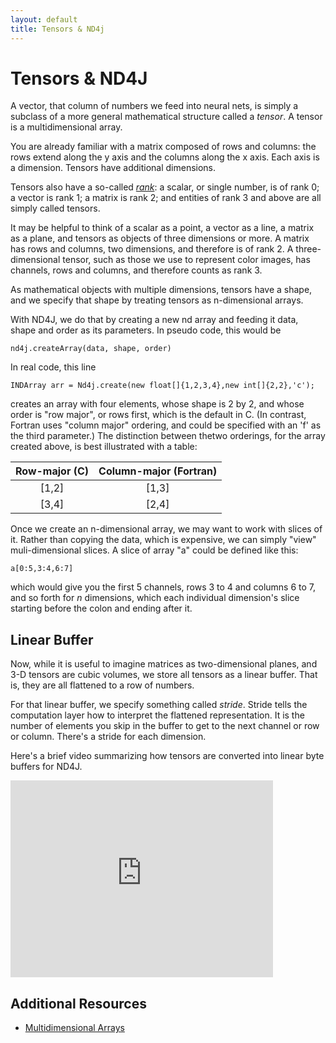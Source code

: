 ```yaml
---
layout: default
title: Tensors & ND4j
---
```


# Tensors & ND4J

A vector, that column of numbers we feed into neural nets, is simply a subclass of a more general mathematical structure called a *tensor*. A tensor is a multidimensional array. 

You are already familiar with a matrix composed of rows and columns: the rows extend along the y axis and the columns along the x axis. Each axis is a dimension. Tensors have additional dimensions.

Tensors also have a so-called [*rank*](http://mathworld.wolfram.com/TensorRank.html): a scalar, or single number, is of rank 0; a vector is rank 1; a matrix is rank 2; and entities of rank 3 and above are all simply called tensors. 

It may be helpful to think of a scalar as a point, a vector as a line, a matrix as a plane, and tensors as objects of three dimensions or more. A matrix has rows and columns, two dimensions, and therefore is of rank 2. A three-dimensional tensor, such as those we use to represent color images, has channels, rows and columns, and therefore counts as rank 3. 

As mathematical objects with multiple dimensions, tensors have a shape, and we specify that shape by treating tensors as n-dimensional arrays. 

With ND4J, we do that by creating a new nd array and feeding it data, shape and order as its parameters. In pseudo code, this would be 

    nd4j.createArray(data, shape, order)

In real code, this line

    INDArray arr = Nd4j.create(new float[]{1,2,3,4},new int[]{2,2},'c');

creates an array with four elements, whose shape is 2 by 2, and whose order is "row major", or rows first, which is the default in C. (In contrast, Fortran uses "column major" ordering, and could be specified with an 'f' as the third parameter.) The distinction between thetwo orderings, for the array created above, is best illustrated with a table:

| Row-major (C) | Column-major (Fortran) | 
| :-------------: |:-------------:| 
| [1,2] | [1,3] |
| [3,4] | [2,4] |

Once we create an n-dimensional array, we may want to work with slices of it. Rather than copying the data, which is expensive, we can simply "view" muli-dimensional slices. A slice of array "a" could be defined like this:

    a[0:5,3:4,6:7]

which would give you the first 5 channels, rows 3 to 4 and columns 6 to 7, and so forth for *n* dimensions, which each individual dimension's slice starting before the colon and ending after it. 

## Linear Buffer

Now, while it is useful to imagine matrices as two-dimensional planes, and 3-D tensors are cubic volumes, we store all tensors as a linear buffer. That is, they are all flattened to a row of numbers. 

For that linear buffer, we specify something called *stride*. Stride tells the computation layer how to interpret the flattened representation. It is the number of elements you skip in the buffer to get to the next channel or row or column. There's a stride for each dimension.

Here's a brief video summarizing how tensors are converted into linear byte buffers for ND4J.

<iframe width="420" height="315" src="https://www.youtube.com/embed/EHHtyRKQIJ0" frameborder="0" allowfullscreen></iframe>

## Additional Resources

* [Multidimensional Arrays](https://www.mathworks.com/help/matlab/math/multidimensional-arrays.html?requestedDomain=www.mathworks.com)
